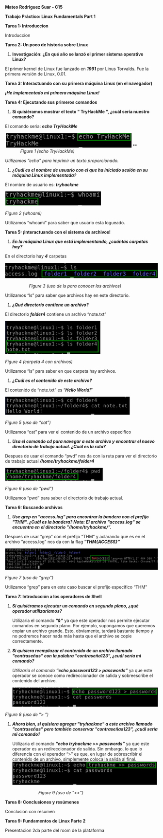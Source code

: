 ﻿**Mateo Rodriguez Suar - C15**

**Trabajo Práctico: Linux Fundamentals Part 1**

**Tarea 1: Introduccion**

Introduccion

**Tarea 2: Un poco de historia sobre Linux**

1) **Investigación: ¿En qué año se lanzó el primer sistema operativo Linux?**

El primer kernel de Linux fue lanzado en ***1991*** por Linus Torvalds. Fue la primera versión de Linux, 0.01.

**Tarea 3: Interactuando con su primera máquina Linux (en el navegador)**

***¡He implementado mi primera máquina Linux!***

**Tarea 4: Ejecutando sus primeros comandos**

1) **Si quisiéramos mostrar el texto " TryHackMe ", ¿cuál sería nuestro comando?**

El comando seria: ***echo TryHackMe***

![](Aspose.Words.1a184d80-bac0-42f6-bc71-553cb7a1d8f7.001.png)
**\
`		`*Figure 1 (echo TryHackMe)*

*Utilizamos “echo” para imprimir un texto proporcionado.*

1) ***¿Cuál es el nombre de usuario con el que ha iniciado sesión en su máquina Linux implementada?***

El nombre de usuario es: ***tryhackme***

![](Aspose.Words.1a184d80-bac0-42f6-bc71-553cb7a1d8f7.002.png)

*Figure 2 (whoami)*

Utilizamos “whoami” para saber que usuario esta logueado.



**Tarea 5: ¡Interactuando con el sistema de archivos!**

1) ***En la máquina Linux que está implementando, ¿cuántas carpetas hay?***

En el directorio hay ***4*** carpetas

![](Aspose.Words.1a184d80-bac0-42f6-bc71-553cb7a1d8f7.003.png)

`			`*Figure 3 (uso de ls para conocer los archivos)*

Utilizamos “ls” para saber que archivos hay en este directorio.

1) ***¿Qué directorio contiene un archivo?*** 

El directorio ***folder4*** contiene un archivo “note.txt”

![](Aspose.Words.1a184d80-bac0-42f6-bc71-553cb7a1d8f7.004.png)

*Figure 4 (carpeta 4 con archivos)*

Utilizamos “ls” para saber en que carpeta hay archivos.

1) ***¿Cuál es el contenido de este archivo?***

El contenido de “note.txt” es “***Hello World!***”

![](Aspose.Words.1a184d80-bac0-42f6-bc71-553cb7a1d8f7.005.png)

*Figure 5 (uso de “cat”)*

Utilizamos “cat” para ver el contenido de un archivo especifico

1) ***Usa el comando cd para navegar a este archivo y encontrar el nuevo directorio de trabajo actual. ¿Cuál es la ruta?***

Despues de usar el comando “pwd” nos da con la ruta para ver el directorio de trabajo actual ***/home/tryhackme/folder4***

![](Aspose.Words.1a184d80-bac0-42f6-bc71-553cb7a1d8f7.006.png)

*Figure 6 (uso de “pwd”)*

Utilizamos “pwd” para saber el directorio de trabajo actual.

**Tarea 6: Buscando archivos**

1) ***Use grep en "access.log" para encontrar la bandera con el prefijo "THM". ¿Cuál es la bandera? Nota: El archivo "access.log" se encuentra en el directorio "/home/tryhackme/".***

Despues de usar “grep” con el prefijo “THM” y aclarando que es en el archivo “access.log” nos da con la flag “***THM{ACCESS}”***

![](Aspose.Words.1a184d80-bac0-42f6-bc71-553cb7a1d8f7.007.png)

*Figure 7 (uso de “grep”)*

Utilizamos “grep” para en este caso buscar el prefijo especifico “THM”



**Tarea 7: Introducción a los operadores de Shell**

1) ***Si quisiéramos ejecutar un comando en segundo plano, ¿qué operador utilizaríamos?***

   Utilizaria el comando ***“&”*** ya que este operador nos permite ejecutar comandos en segundo plano. Por ejemplo, supongamos que queremos copiar un archivo grande. Esto, obviamente, tardará bastante tiempo y no podremos hacer nada más hasta que el archivo se copie correctamente.

1) ***Si quisiera reemplazar el contenido de un archivo llamado "contraseñas" con la palabra "contraseña123", ¿cuál sería mi comando?***

   *Utilizaria el comando **“echo password123 > passwords”***  ya que este  operador se conoce como redireccionador de salida y sobreescribe el contenido del archivo.

   ![](Aspose.Words.1a184d80-bac0-42f6-bc71-553cb7a1d8f7.008.png)

*Figure 8 (uso de* “> *”)*

1) ***Ahora bien, si quisiera agregar "tryhackme" a este archivo llamado "contraseñas" pero también conservar "contraseñas123", ¿cuál sería mi comando?***

   Utilizaria el comando ***“echo tryhackme >> passwords”*** ya que  este operador es un redireccionador de salida. Sin embargo, lo que lo diferencia con el operador  “>”  es que, en lugar de sobrescribir el contenido de un archivo, simplemente coloca la salida al final.	![](Aspose.Words.1a184d80-bac0-42f6-bc71-553cb7a1d8f7.009.png)	

   `			`*Figure 9 (uso de* “>>*”)*


**Tarea 8: Conclusiones y resúmenes**

Conclusion con resumen

**Tarea 9: Fundamentos de Linux Parte 2**

Presentacion 2da parte del room de la plataforma
